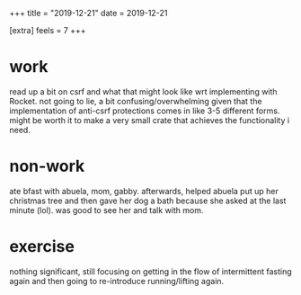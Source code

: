 +++
title = "2019-12-21"
date = 2019-12-21

[extra]
feels = 7
+++

# work

read up a bit on csrf and what that might look like wrt implementing with
Rocket. not going to lie, a bit confusing/overwhelming given that the
implementation of anti-csrf protections comes in like 3-5 different
forms. might be worth it to make a very small crate that achieves the
functionality i need.

# non-work

ate bfast with abuela, mom, gabby. afterwards, helped abuela put up her
christmas tree and then gave her dog a bath because she asked at the last
minute (lol). was good to see her and talk with mom.

# exercise

nothing significant, still focusing on getting in the flow of intermittent
fasting again and then going to re-introduce running/lifting again.


